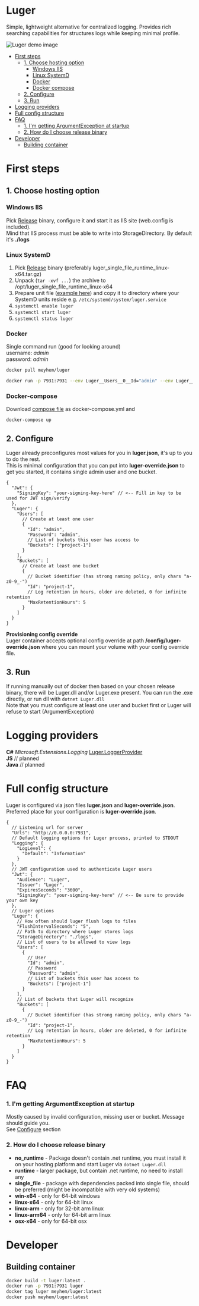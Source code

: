 # Luger
Simple, lightweight alternative for centralized logging. 
Provides rich searching capabilities for structures logs while keeping minimal profile.

![Luger demo image](https://raw.githubusercontent.com/Meyhem/Luger/master/.github/luger_ui.png)

- [First steps](#first-steps)
    * [1. Choose hosting option](#1-choose-hosting-option)
        + [Windows IIS](#windows-iis)
        + [Linux SystemD](#linux-systemd)
        + [Docker](#docker)
        + [Docker compose](#docker-compose)
    * [2. Configure](#2-configure)
    * [3. Run](#3-run)
- [Logging providers](#logging-providers)
- [Full config structure](#full-config-structure)
- [FAQ](#faq)
    + [1. I'm getting ArgumentException at startup](#1-im-getting-argumentexception-at-startup)
    + [2. How do I choose release binary](#2-how-do-i-choose-release-binary)
- [Developer](#developer)
    * [Building container](#building-container)

# First steps
## 1. Choose hosting option
### Windows IIS
Pick [Release](https://github.com/Meyhem/Luger/releases) binary, configure it and start it as IIS site (web.config is included).  
Mind that IIS process must be able to write into StorageDirectory. By default it's **./logs**

### Linux SystemD
1. Pick [Release](https://github.com/Meyhem/Luger/releases) binary (preferably luger_single_file_runtime_linux-x64.tar.gz)
2. Unpack (```tar -xvf ...```) the archive to /opt/luger_single_file_runtime_linux-x64
3. Prepare unit file ([example here](https://github.com/Meyhem/Luger/blob/master/luger.service)) and copy it to directory where your SystemD units reside e.g. ```/etc/systemd/system/luger.service``` 
4. ```systemctl enable luger```
5. ```systemctl start luger```
6. ```systemctl status luger```

### Docker
Single command run (good for looking around)    
username: _admin_  
password: _admin_
```sh 
docker pull meyhem/luger

docker run -p 7931:7931 --env Luger__Users__0__Id="admin" --env Luger__Users__0__Password="admin" --env Luger__Users__0__Buckets__0="bucket" --env Luger__Buckets__0__Id="bucket" --env Jwt__SigningKey="My secred password for JWT" meyhem/luger
```

### Docker-compose
Download [compose file](https://github.com/Meyhem/Luger/blob/master/docker-compose.yaml) as docker-compose.yml and 
```sh
docker-compose up
```



## 2. Configure
Luger already preconfigures most values for you in **luger.json**, it's up to you to do the rest.  
This is minimal configuration that you can put into **luger-override.json** to get you started, it contains single admin user and one bucket.
```json5
{
  "Jwt": {
    "SigningKey": "your-signing-key-here" // <-- Fill in key to be used for JWT sign/verify
  },
  "Luger": {
    "Users": [
      // Create at least one user
      {
        "Id": "admin",
        "Password": "admin",
        // List of buckets this user has access to
        "Buckets": ["project-1"]
      }
    ],
    "Buckets": [
      // Create at least one bucket
      {
        // Bucket identifier (has strong naming policy, only chars "a-z0-9_-")
        "Id": "project-1",
        // Log retention in hours, older are deleted, 0 for infinite retention
        "MaxRetentionHours": 5
      }
    ]
  }
}
```

**Provisioning config override**  
Luger container accepts optional config override at path **/config/luger-override.json** where you can mount your volume with your config override file.

## 3. Run
If running manually out of docker then based on your chosen release binary, there will be Luger.dll and/or Luger.exe present.
You can run the .exe directly, or run dll with ```dotnet Luger.dll```  
Note that you must configure at least one user and bucket first or Luger will refuse to start (ArgumentException)

# Logging providers
**C#** _Microsoft.Extensions.Logging_ [Luger.LoggerProvider](https://github.com/Meyhem/Luger.LoggerProvider)  
**JS** // planned  
**Java** // planned


# Full config structure
Luger is configured via json files **luger.json** and **luger-override.json**.  
Preferred place for your configuration is **luger-override.json**.
```json5
{
  // Listening url for server
  "Urls": "http://0.0.0.0:7931",
  // Default logging options for Luger process, printed to STDOUT
  "Logging": {
    "LogLevel": {
      "Default": "Information"
    }
  },
  // JWT configuration used to authenticate Luger users
  "Jwt": {
    "Audience": "Luger",
    "Issuer": "Luger",
    "ExpiresSeconds": "3600",
    "SigningKey": "your-signing-key-here" // <-- Be sure to provide your own key
  },
  // Luger options
  "Luger": {
    // How often should luger flush logs to files 
    "FlushIntervalSeconds": "5",
    // Path to directory where Luger stores logs
    "StorageDirectory": "./logs",
    // List of users to be allowed to view logs
    "Users": [
      {
        // User
        "Id": "admin",
        // Password
        "Password": "admin",
        // List of buckets this user has access to
        "Buckets": ["project-1"]
      }
    ],
    // List of buckets that Luger will recognize
    "Buckets": [
      {
        // Bucket identifier (has strong naming policy, only chars "a-z0-9_-")
        "Id": "project-1",
        // Log retention in hours, older are deleted, 0 for infinite retention
        "MaxRetentionHours": 5
      }
    ]
  }
}
```

# FAQ
### 1. I'm getting ArgumentException at startup
Mostly caused by invalid configuration, missing user or bucket. Message should guide you.  
See [Configure](#2-configure) section
### 2. How do I choose release binary 
- **no_runtime** - Package doesn't contain .net runtime, you must install it on your hosting platform and start Luger via ```dotnet Luger.dll```
- **runtime** - larger package, but contain .net runtime, no need to install any
- **single_file** - package with dependencies packed into single file, should be preferred (might be incompatible with very old systems)
- **win-x64** - only for 64-bit windows
- **linux-x64** - only for 64-bit linux
- **linux-arm** - only for 32-bit arm linux
- **linux-arm64** - only for 64-bit arm linux
- **osx-x64** - only for 64-bit osx

# Developer
## Building container
```sh
docker build -t luger:latest .
docker run -p 7931:7931 luger
docker tag luger meyhem/luger:latest
docker push meyhem/luger:latest
```
